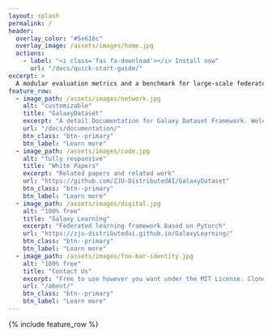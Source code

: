 ```yaml
---
layout: splash
permalink: /
header:
  overlay_color: "#5e616c"
  overlay_image: /assets/images/home.jpg
  actions:
    - label: "<i class='fas fa-download'></i> Install now"
      url: "/docs/quick-start-guide/"
excerpt: >
  A modular evaluation metrics and a benchmark for large-scale federated learning
feature_row:
  - image_path: /assets/images/network.jpg
    alt: "customizable"
    title: "GalaxyDataset"
    excerpt: "A detail Documentation for Galaxy Dataset Framework. Welcome to commit issues to us."
    url: "/docs/documentation/"
    btn_class: "btn--primary"
    btn_label: "Learn more"
  - image_path: /assets/images/code.jpg
    alt: "fully responsive"
    title: "White Papers"
    excerpt: "Related papers and related work"
    url: "https://github.com/ZJU-DistributedAI/GalaxyDataset"
    btn_class: "btn--primary"
    btn_label: "Learn more"
  - image_path: /assets/images/digital.jpg
    alt: "100% free"
    title: "Galaxy Learning"
    excerpt: "Federated learning framework based on Pytorch"
    url: "https://zju-distributedai.github.io/GalaxyLearning/"
    btn_class: "btn--primary"
    btn_label: "Learn more" 
  - image_path: /assets/images/foo-bar-identity.jpg
    alt: "100% free"
    title: "Contact Us"
    excerpt: "Free to use however you want under the MIT License. Clone it, fork it, customize it... whatever!"
    url: "/about/"
    btn_class: "btn--primary"
    btn_label: "Learn more"      
---
```


{% include feature_row %}